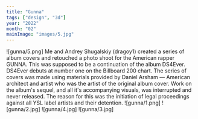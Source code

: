```yaml
---
title: "Gunna"
tags: ["design", "3d"]
year: "2022"
month: "02"
mainImage: "images/5.jpg"
---
```

![gunna/5.png]
Me and Andrey Shugalskiy (dragoy1) created a series of album covers and retouched a photo shoot for the American rapper GUNNA. This was supposed to be a continuation of the album DS4Ever. DS4Ever debuts at number one on the Billboard 200 chart. The series of covers was made using materials provided by Daniel Arsham — American architect and artist who was the artist of the original album cover. Work on the album's sequel, and all it's accompanying visuals, was interrupted and never released. The reason for this was the initiation of legal proceedings against all YSL label artists and their detention.
![gunna/1.png]
![gunna/2.jpg]
![gunna/4.jpg]
![gunna/3.jpg]